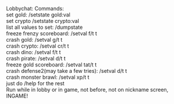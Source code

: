 Lobbychat:
Commands:<br>
set gold: /setstate gold:val<br>
set crypto /setstate crypto:val<br>
list all values to set: /dumpstate<br>
freeze frenzy scoreboard: /setval f/t t<br>
crash gold: /setval g/t t<br>
crash crypto: /setval cr/t t<br>
crash dino: /setval f/t t<br>
crash pirate: /setval d/t t<br>
freeze gold scoreboard: /setval tat/t t<br>
crash defense2(may take a few tries): /setval d/t t<br>
crash monster brawl: /setval xp/t t<br>
just do /help for the rest<br>
Run while in lobby or in game, not before, not on nickname screen, INGAME!
